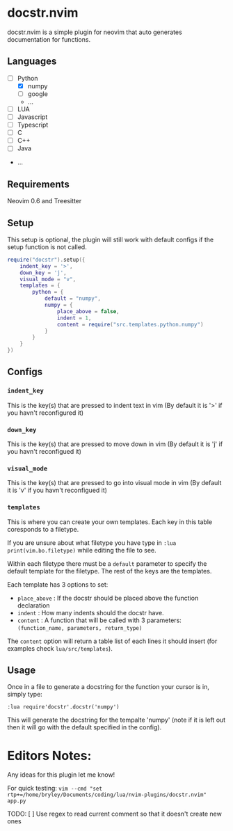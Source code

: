 
# docstr.nvim

docstr.nvim is a simple plugin for neovim that auto generates documentation for functions.

## Languages

- [ ] Python
    - [X] numpy
    - [ ] google
    - ...
- [ ] LUA
- [ ] Javascript
- [ ] Typescript
- [ ] C
- [ ] C++
- [ ] Java
- ...

## Requirements

Neovim 0.6 and Treesitter

## Setup

This setup is optional, the plugin will still work with default configs if the setup function is not called.

```lua
require("docstr").setup({
    indent_key = '>',
    down_key = 'j',
    visual_mode = "v",
    templates = {
        python = {
            default = "numpy",
            numpy = {
                place_above = false,
                indent = 1,
                content = require("src.templates.python.numpy")
            }
        }
    }
})
```

## Configs

### `indent_key`

This is the key(s) that are pressed to indent text in vim (By default it is '>' if you havn't reconfigured it)

### `down_key`

This is the key(s) that are pressed to move down in vim (By default it is 'j' if you havn't reconfigued it)

### `visual_mode`

This is the key(s) that are pressed to go into visual mode in vim (By default it is 'v' if you havn't reconfigued it)

### `templates`

This is where you can create your own templates. Each key in this table coresponds to a filetype.

If you are unsure about what filetype you have type in `:lua print(vim.bo.filetype)` while editing the file to see.

Within each filetype there must be a `default` parameter to specify the default template for the filetype. The rest of the keys are the templates.

Each template has 3 options to set:

- `place_above` : If the docstr should be placed above the function declaration
- `indent`      : How many indents should the docstr have.
- `content`     : A function that will be called with 3 parameters: `(function_name, parameters, return_type)`

The `content` option will return a table list of each lines it should insert (for examples check `lua/src/templates`).


## Usage

Once in a file to generate a docstring for the function your cursor is in, simply type:

`:lua require'docstr'.docstr('numpy')`

This will generate the docstring for the tempalte 'numpy' (note if it is left out then it will go with the default specified in the config).

# Editors Notes:

Any ideas for this plugin let me know!

For quick testing:
`vim --cmd "set rtp+=/home/bryley/Documents/coding/lua/nvim-plugins/docstr.nvim" app.py`

TODO:
[ ] Use regex to read current comment so that it doesn't create new ones
